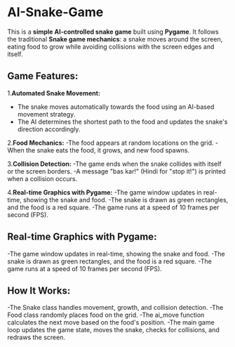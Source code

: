 # AI-Snake-Game
This is a **simple AI-controlled snake game** built using **Pygame**. It follows the traditional **Snake game mechanics**: a snake moves around the screen, eating food to grow while avoiding collisions with the screen edges and itself.

## Game Features:
1.**Automated Snake Movement:**
- The snake moves automatically towards the food using an AI-based movement strategy.
- The AI determines the shortest path to the food and updates the snake's direction accordingly.
  
2.**Food Mechanics:**
-The food appears at random locations on the grid.
-When the snake eats the food, it grows, and new food spawns.

3.**Collision Detection:**
-The game ends when the snake collides with itself or the screen borders.
-A message "bas kar!" (Hindi for "stop it!") is printed when a collision occurs.

4.**Real-time Graphics with Pygame:**
-The game window updates in real-time, showing the snake and food.
-The snake is drawn as green rectangles, and the food is a red square.
-The game runs at a speed of 10 frames per second (FPS).

## Real-time Graphics with Pygame:
-The game window updates in real-time, showing the snake and food.
-The snake is drawn as green rectangles, and the food is a red square.
-The game runs at a speed of 10 frames per second (FPS).

## How It Works:
-The Snake class handles movement, growth, and collision detection.
-The Food class randomly places food on the grid.
-The ai_move function calculates the next move based on the food's position.
-The main game loop updates the game state, moves the snake, checks for collisions, and redraws the screen.
